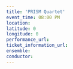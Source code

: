 ```yaml
---
title: 'PRISM Quartet'
event_time: 08:00 PM
location:
latitude: 0
longitude: 0
performance_url:
ticket_information_url:
ensemble:
conductor:
---
```

